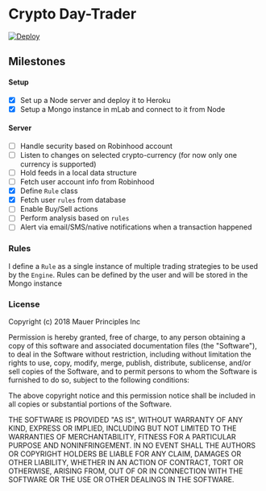 # Crypto Day-Trader
[![Deploy](https://www.herokucdn.com/deploy/button.svg)](https://heroku.com/deploy?template=https://github.com/jcvilap/artificial-trader)

## Milestones
#### Setup
- [x] Set up a Node server and deploy it to Heroku
- [x] Setup a Mongo instance in mLab and connect to it from Node

#### Server
- [ ] Handle security based on Robinhood account
- [ ] Listen to changes on selected crypto-currency (for now only one currency is supported)
- [ ] Hold feeds in a local data structure
- [ ] Fetch user account info from Robinhood
- [x] Define `Rule` class
- [x] Fetch user `rules` from database
- [ ] Enable Buy/Sell actions
- [ ] Perform analysis based on `rules`
- [ ] Alert via email/SMS/native notifications when a transaction happened

### Rules
I define a `Rule` as a single instance of multiple trading strategies to be used by the `Engine`. Rules can be defined by the user and will be stored in the Mongo instance

### License

Copyright (c) 2018 Mauer Principles Inc

Permission is hereby granted, free of charge, to any person obtaining a copy of this software and associated documentation files (the "Software"), to deal in the Software without restriction, including without limitation the rights to use, copy, modify, merge, publish, distribute, sublicense, and/or sell copies of the Software, and to permit persons to whom the Software is furnished to do so, subject to the following conditions:

The above copyright notice and this permission notice shall be included in all copies or substantial portions of the Software.

THE SOFTWARE IS PROVIDED "AS IS", WITHOUT WARRANTY OF ANY KIND, EXPRESS OR IMPLIED, INCLUDING BUT NOT LIMITED TO THE WARRANTIES OF MERCHANTABILITY, FITNESS FOR A PARTICULAR PURPOSE AND NONINFRINGEMENT. IN NO EVENT SHALL THE AUTHORS OR COPYRIGHT HOLDERS BE LIABLE FOR ANY CLAIM, DAMAGES OR OTHER LIABILITY, WHETHER IN AN ACTION OF CONTRACT, TORT OR OTHERWISE, ARISING FROM, OUT OF OR IN CONNECTION WITH THE SOFTWARE OR THE USE OR OTHER DEALINGS IN THE SOFTWARE.

